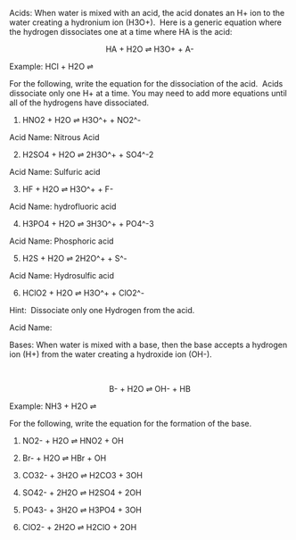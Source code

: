 Acids: When water is mixed with an acid, the acid donates an H+ ion to the water creating a hydronium ion (H3O+).  Here is a generic equation where the hydrogen dissociates one at a time where HA is the acid:

  

<center>HA + H2O ⇌ H3O+ + A-</center>

  

Example: HCl + H2O ⇌ 

  

For the following, write the equation for the dissociation of the acid.  Acids dissociate only one H+ at a time. You may need to add more equations until all of the hydrogens have dissociated.

  

1.  HNO2 + H2O ⇌ H3O^+ + NO2^-
    

  

Acid Name: Nitrous Acid

  

2.  H2SO4 + H2O ⇌ 2H3O^+ + SO4^-2
    

  

Acid Name: Sulfuric acid

  

3.  HF + H2O ⇌ H3O^+ + F-
    

  

Acid Name: hydrofluoric acid

  

4.  H3PO4 + H2O ⇌ 3H3O^+ + PO4^-3
    

  

Acid Name: Phosphoric acid

  

5.  H2S + H2O ⇌ 2H2O^+ + S^-
    

  

Acid Name: Hydrosulfic acid

  

6.  HClO2 + H2O ⇌ H3O^+ + ClO2^-
    

Hint:  Dissociate only one Hydrogen from the acid.

  

Acid Name:

  

Bases: When water is mixed with a base, then the base accepts a hydrogen ion (H+) from the water creating a hydroxide ion (OH-).

  

  <center>B- + H2O ⇌ OH- + HB</center>

  

Example: NH3 + H2O ⇌

For the following, write the equation for the formation of the base. 

  

1.  NO2- + H2O ⇌ HNO2 + OH
    

  
  

2.  Br- + H2O ⇌ HBr + OH
    

  
  

3.  CO32- + 3H2O ⇌ H2CO3 + 3OH
    

  
  

4.  SO42- + 2H2O ⇌ H2SO4 + 2OH
    

  
  

5.  PO43- + 3H2O ⇌ H3PO4 + 3OH
    

  
  

6.  ClO2- + 2H2O ⇌ H2ClO + 2OH
    
